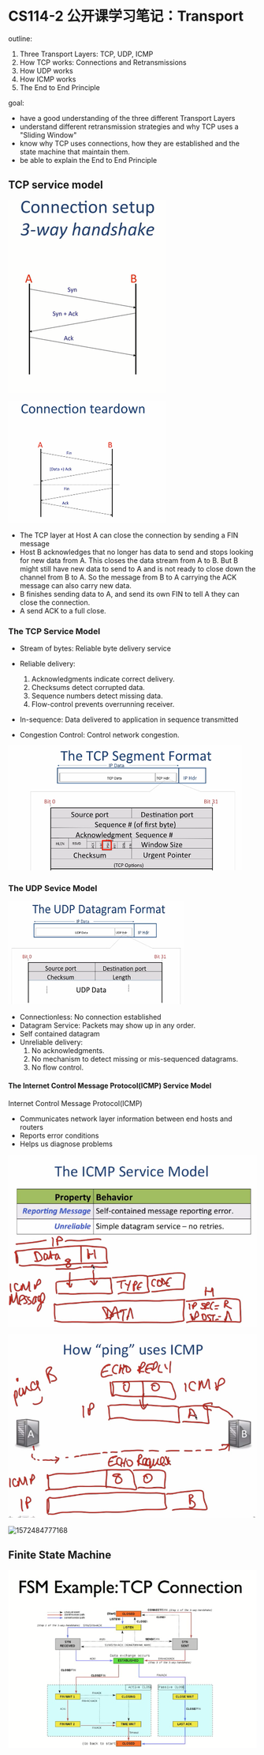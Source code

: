 

# CS114-2 公开课学习笔记：Transport

outline:

1. Three Transport Layers: TCP, UDP, ICMP
2. How TCP works: Connections and Retransmissions
3. How UDP works
4. How ICMP works
5. The End to End Principle

goal:

-  have a good understanding of the three different Transport Layers
- understand different retransmission strategies and why TCP uses a "Sliding Window"
- know why TCP uses connections, how they are established and the state machine that maintain them.
- be able to explain the End to End Principle

## TCP service model

![1573388032312](../images/cs114/15-0.png)

![1572318699919](../images/cs114/15-1.png)

- The TCP layer at Host A can close the connection by sending a FIN message
- Host B acknowledges that no longer has data to send and stops looking for new data from A. This closes the data stream from A to B. But B might still have new data to send to A and is not ready to close down the channel from B to A. So the message from B to A carrying the ACK message can also carry new data.
- B finishes sending data to A, and send its own FIN to tell A they can close the connection.
- A send ACK to a full close.

### The TCP Service Model

- Stream of bytes: Reliable byte delivery service


- Reliable delivery: 
  1. Acknowledgments indicate correct delivery.
  2. Checksums detect corrupted data.
  3. Sequence numbers detect missing data.
  4. Flow-control prevents overrunning receiver.
- In-sequence: Data delivered to application in sequence transmitted
- Congestion Control: Control network congestion.



![1572328242058](../images/cs114/15-2.png)

### The UDP Sevice Model

![1572328866024](../images/cs114/15-3.png)

- Connectionless: No connection established
- Datagram Service: Packets may show up in any order.
- Self contained datagram
- Unreliable delivery:
  1. No acknowledgments.
  2. No mechanism to detect missing or mis-sequenced datagrams.
  3. No flow control.

#### The Internet Control Message Protocol(ICMP) Service Model

Internet Control Message Protocol(ICMP)

- Communicates network layer information between end hosts and routers
- Reports error conditions
- Helps us diagnose problems

![1572332029758](../images/cs114/15-4.png)

![1572332722474](../images/cs114/15-5.png)



![1572484777168](../images/cs114/21-1.png)

## Finite State Machine

![1571554589558](../images/cs114/9-2.png)